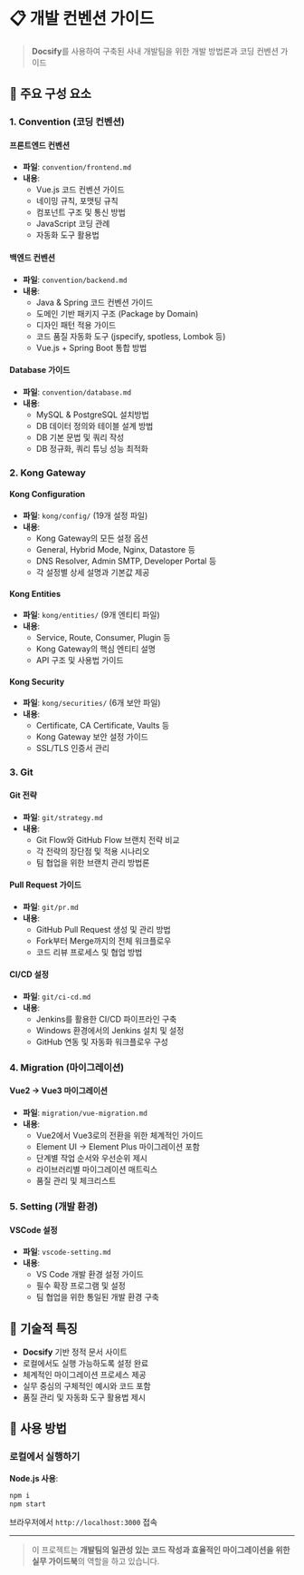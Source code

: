 # 📋 개발 컨벤션 가이드

> **Docsify**를 사용하여 구축된 사내 개발팀을 위한 개발 방법론과 코딩 컨벤션 가이드

## 🎯 주요 구성 요소

### 1. Convention (코딩 컨벤션)

#### 프론트엔드 컨벤션

- **파일**: `convention/frontend.md`
- **내용**:
  - Vue.js 코드 컨벤션 가이드
  - 네이밍 규칙, 포맷팅 규칙
  - 컴포넌트 구조 및 통신 방법
  - JavaScript 코딩 관례
  - 자동화 도구 활용법

#### 백엔드 컨벤션

- **파일**: `convention/backend.md`
- **내용**:
  - Java & Spring 코드 컨벤션 가이드
  - 도메인 기반 패키지 구조 (Package by Domain)
  - 디자인 패턴 적용 가이드
  - 코드 품질 자동화 도구 (jspecify, spotless, Lombok 등)
  - Vue.js + Spring Boot 통합 방법

#### Database 가이드

- **파일**: `convention/database.md`
- **내용**:
  - MySQL & PostgreSQL 설치방법
  - DB 데이터 정의와 테이블 설계 방법
  - DB 기본 문법 및 쿼리 작성
  - DB 정규화, 쿼리 튜닝 성능 최적화

### 2. Kong Gateway

#### Kong Configuration

- **파일**: `kong/config/` (19개 설정 파일)
- **내용**:
  - Kong Gateway의 모든 설정 옵션
  - General, Hybrid Mode, Nginx, Datastore 등
  - DNS Resolver, Admin SMTP, Developer Portal 등
  - 각 설정별 상세 설명과 기본값 제공

#### Kong Entities

- **파일**: `kong/entities/` (9개 엔티티 파일)
- **내용**:
  - Service, Route, Consumer, Plugin 등
  - Kong Gateway의 핵심 엔티티 설명
  - API 구조 및 사용법 가이드

#### Kong Security

- **파일**: `kong/securities/` (6개 보안 파일)
- **내용**:
  - Certificate, CA Certificate, Vaults 등
  - Kong Gateway 보안 설정 가이드
  - SSL/TLS 인증서 관리

### 3. Git

#### Git 전략

- **파일**: `git/strategy.md`
- **내용**:
  - Git Flow와 GitHub Flow 브랜치 전략 비교
  - 각 전략의 장단점 및 적용 시나리오
  - 팀 협업을 위한 브랜치 관리 방법론

#### Pull Request 가이드

- **파일**: `git/pr.md`
- **내용**:
  - GitHub Pull Request 생성 및 관리 방법
  - Fork부터 Merge까지의 전체 워크플로우
  - 코드 리뷰 프로세스 및 협업 방법

#### CI/CD 설정

- **파일**: `git/ci-cd.md`
- **내용**:
  - Jenkins를 활용한 CI/CD 파이프라인 구축
  - Windows 환경에서의 Jenkins 설치 및 설정
  - GitHub 연동 및 자동화 워크플로우 구성

### 4. Migration (마이그레이션)

#### Vue2 → Vue3 마이그레이션

- **파일**: `migration/vue-migration.md`
- **내용**:
  - Vue2에서 Vue3로의 전환을 위한 체계적인 가이드
  - Element UI → Element Plus 마이그레이션 포함
  - 단계별 작업 순서와 우선순위 제시
  - 라이브러리별 마이그레이션 매트릭스
  - 품질 관리 및 체크리스트

### 5. Setting (개발 환경)

#### VSCode 설정

- **파일**: `vscode-setting.md`
- **내용**:
  - VS Code 개발 환경 설정 가이드
  - 필수 확장 프로그램 및 설정
  - 팀 협업을 위한 통일된 개발 환경 구축

## 🚀 기술적 특징

- **Docsify** 기반 정적 문서 사이트
- 로컬에서도 실행 가능하도록 설정 완료
- 체계적인 마이그레이션 프로세스 제공
- 실무 중심의 구체적인 예시와 코드 포함
- 품질 관리 및 자동화 도구 활용법 제시

## 📖 사용 방법

### 로컬에서 실행하기

**Node.js 사용**:

```bash
npm i
npm start
```

브라우저에서 `http://localhost:3000` 접속

---

> 이 프로젝트는 **개발팀의 일관성 있는 코드 작성과 효율적인 마이그레이션을 위한 실무 가이드북**의 역할을 하고 있습니다.
